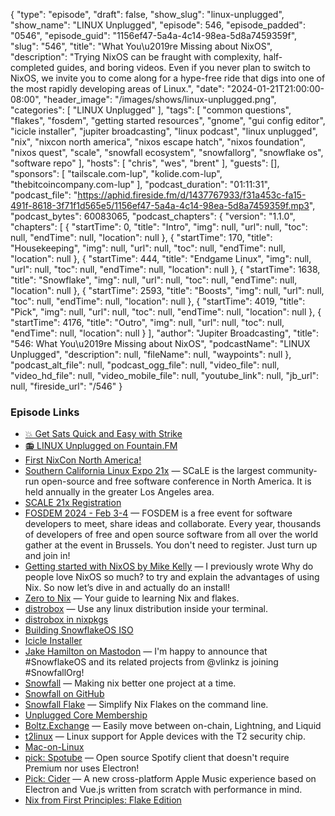 {
  "type": "episode",
  "draft": false,
  "show_slug": "linux-unplugged",
  "show_name": "LINUX Unplugged",
  "episode": 546,
  "episode_padded": "0546",
  "episode_guid": "1156ef47-5a4a-4c14-98ea-5d8a7459359f",
  "slug": "546",
  "title": "What You\u2019re Missing about NixOS",
  "description": "Trying NixOS can be fraught with complexity, half-completed guides, and boring videos. Even if you never plan to switch to NixOS, we invite you to come along for a hype-free ride that digs into one of the most rapidly developing areas of Linux.",
  "date": "2024-01-21T21:00:00-08:00",
  "header_image": "/images/shows/linux-unplugged.png",
  "categories": [
    "LINUX Unplugged"
  ],
  "tags": [
    "common questions",
    "flakes",
    "fosdem",
    "getting started resources",
    "gnome",
    "gui config editor",
    "icicle installer",
    "jupiter broadcasting",
    "linux podcast",
    "linux unplugged",
    "nix",
    "nixcon north america",
    "nixos escape hatch",
    "nixos foundation",
    "nixos quest",
    "scale",
    "snowfall ecosystem",
    "snowfallorg",
    "snowflake os",
    "software repo"
  ],
  "hosts": [
    "chris",
    "wes",
    "brent"
  ],
  "guests": [],
  "sponsors": [
    "tailscale.com-lup",
    "kolide.com-lup",
    "thebitcoincompany.com-lup"
  ],
  "podcast_duration": "01:11:31",
  "podcast_file": "https://aphid.fireside.fm/d/1437767933/f31a453c-fa15-491f-8618-3f71f1d565e5/1156ef47-5a4a-4c14-98ea-5d8a7459359f.mp3",
  "podcast_bytes": 60083065,
  "podcast_chapters": {
    "version": "1.1.0",
    "chapters": [
      {
        "startTime": 0,
        "title": "Intro",
        "img": null,
        "url": null,
        "toc": null,
        "endTime": null,
        "location": null
      },
      {
        "startTime": 170,
        "title": "Housekeeping",
        "img": null,
        "url": null,
        "toc": null,
        "endTime": null,
        "location": null
      },
      {
        "startTime": 444,
        "title": "Endgame Linux",
        "img": null,
        "url": null,
        "toc": null,
        "endTime": null,
        "location": null
      },
      {
        "startTime": 1638,
        "title": "Snowflake",
        "img": null,
        "url": null,
        "toc": null,
        "endTime": null,
        "location": null
      },
      {
        "startTime": 2593,
        "title": "Boosts",
        "img": null,
        "url": null,
        "toc": null,
        "endTime": null,
        "location": null
      },
      {
        "startTime": 4019,
        "title": "Pick",
        "img": null,
        "url": null,
        "toc": null,
        "endTime": null,
        "location": null
      },
      {
        "startTime": 4176,
        "title": "Outro",
        "img": null,
        "url": null,
        "toc": null,
        "endTime": null,
        "location": null
      }
    ],
    "author": "Jupiter Broadcasting",
    "title": "546: What You\u2019re Missing about NixOS",
    "podcastName": "LINUX Unplugged",
    "description": null,
    "fileName": null,
    "waypoints": null
  },
  "podcast_alt_file": null,
  "podcast_ogg_file": null,
  "video_file": null,
  "video_hd_file": null,
  "video_mobile_file": null,
  "youtube_link": null,
  "jb_url": null,
  "fireside_url": "/546"
}


### Episode Links

  * [💥 Get Sats Quick and Easy with Strike](https://strike.me/ "💥 Get Sats Quick and Easy with Strike")
  * [📻 LINUX Unplugged on Fountain.FM](https://www.fountain.fm/show/dWiuBeqpDSM86AwXRXov "📻 LINUX Unplugged on Fountain.FM")
  * [First NixCon North America!](https://discourse.nixos.org/t/announcing-first-nixcon-north-america/35874 "First NixCon North America!")
  * [Southern California Linux Expo 21x](https://www.socallinuxexpo.org/scale/21x "Southern California Linux Expo 21x") — SCaLE is the largest community-run open-source and free software conference in North America. It is held annually in the greater Los Angeles area.
  * [SCALE 21x Registration](https://register.socallinuxexpo.org/reg6/ "SCALE 21x Registration")
  * [FOSDEM 2024 - Feb 3-4](https://fosdem.org/2024/ "FOSDEM 2024 - Feb 3-4") — FOSDEM is a free event for software developers to meet, share ideas and collaborate. Every year, thousands of developers of free and open source software from all over the world gather at the event in Brussels. You don't need to register. Just turn up and join in!
  * [Getting started with NixOS by Mike Kelly](https://codemonkeymike.medium.com/getting-started-with-nixos-75985388a15c "Getting started with NixOS by Mike Kelly") — I previously wrote Why do people love NixOS so much? to try and explain the advantages of using Nix. So now let’s dive in and actually do an install!
  * [Zero to Nix](https://zero-to-nix.com/ "Zero to Nix") — Your guide to learning Nix and flakes. 
  * [distrobox](https://gitlab.com/89luca89/distrobox "distrobox") — Use any linux distribution inside your terminal. 
  * [distrobox in nixpkgs](https://search.nixos.org/packages?channel=23.11&show=distrobox&from=0&size=50&sort=relevance&type=packages&query=distrobox "distrobox in nixpkgs")
  * [Building SnowflakeOS ISO](https://github.com/snowfallorg/snowflakeos-iso "Building SnowflakeOS ISO")
  * [Icicle Installer](https://github.com/snowfallorg/icicle "Icicle Installer")
  * [Jake Hamilton on Mastodon](https://hachyderm.io/@jakehamilton/111614885530966568 "Jake Hamilton on Mastodon") — I'm happy to announce that #SnowflakeOS and its related projects from @vlinkz is joining #SnowfallOrg! 
  * [Snowfall](https://snowfall.org/ "Snowfall") — Making nix better one project at a time. 
  * [Snowfall on GitHub](https://github.com/snowfallorg "Snowfall on GitHub")
  * [Snowfall Flake](https://github.com/snowfallorg/flake "Snowfall Flake") — Simplify Nix Flakes on the command line.
  * [Unplugged Core Membership](https://unpluggedcore.com/ "Unplugged Core Membership")
  * [Boltz.Exchange](https://boltz.exchange/ "Boltz.Exchange") — Easily move between on-chain, Lightning, and Liquid
  * [t2linux](http://t2linux.org/ "t2linux") — Linux support for Apple devices with the T2 security chip.
  * [Mac-on-Linux](https://www.maconlinux.net/ "Mac-on-Linux")
  * [pick: Spotube](https://github.com/KRTirtho/spotube "pick: Spotube") — Open source Spotify client that doesn't require Premium nor uses Electron! 
  * [Pick: Cider](https://github.com/ciderapp/Cider "Pick: Cider") — A new cross-platform Apple Music experience based on Electron and Vue.js written from scratch with performance in mind.
  * [Nix from First Principles: Flake Edition](https://tonyfinn.com/blog/nix-from-first-principles-flake-edition/ "Nix from First Principles: Flake Edition")


